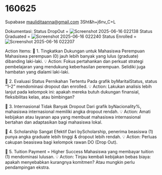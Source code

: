 # 160625

Supabase mauliditaanna@gmail.com 3Sht&h+j6nv_C+L

Dokumentasi: 
Status DropOut = ![Screenshot 2025-06-16 022138](https://github.com/user-attachments/assets/cdfdd42a-bb00-429e-a918-bad73fec05bc)
Status Graduated = ![Screenshot 2025-06-16 022240](https://github.com/user-attachments/assets/89472f68-2514-4e1b-aec1-c7d78fae28e3)
Status Enrolled = ![Screenshot 2025-06-16 022207](https://github.com/user-attachments/assets/eec4f42f-dd5d-4ce9-80f3-38a249cdb3c0)

Action Items: 
📌 1. Tingkatkan Dukungan untuk Mahasiswa Perempuan
Mahasiswa perempuan (0) jauh lebih banyak yang lulus (graduate) dibanding laki-laki.
💡 Action: Fokus pertahankan dan perkuat strategi pembelajaran yang mendukung keberhasilan perempuan. Selidiki juga hambatan yang dialami laki-laki.

📌 2. Evaluasi Status Pernikahan Tertentu
Pada grafik byMaritalStatus, status “1–2” mendominasi dropout dan enrolled.
💡 Action: Lakukan analisis lebih lanjut pada kelompok ini: apakah mereka butuh dukungan finansial, fleksibilitas kelas, atau bimbingan?

📌 3. Internasional Tidak Banyak Dropout
Dari grafik byNacionality%, mahasiswa internasional memiliki angka dropout rendah.
💡 Action: Amati kebijakan atau layanan apa yang membuat mahasiswa internasional bertahan dan adaptasikan bagi mahasiswa lokal.

📌 4. Scholarship Sangat Efektif
Dari byScholarship, penerima beasiswa (1) punya angka graduate lebih tinggi & dropout lebih rendah.
💡 Action: Perluas cakupan beasiswa bagi kelompok rawan DO (Drop Out).

📌 5. Tuition Payment = Higher Success
Mahasiswa yang membayar tuition (1) mendominasi lulusan.
💡 Action: Tinjau kembali kebijakan bebas biaya: apakah menyebabkan kurangnya komitmen? Atau mungkin perlu pendampingan ekstra.
